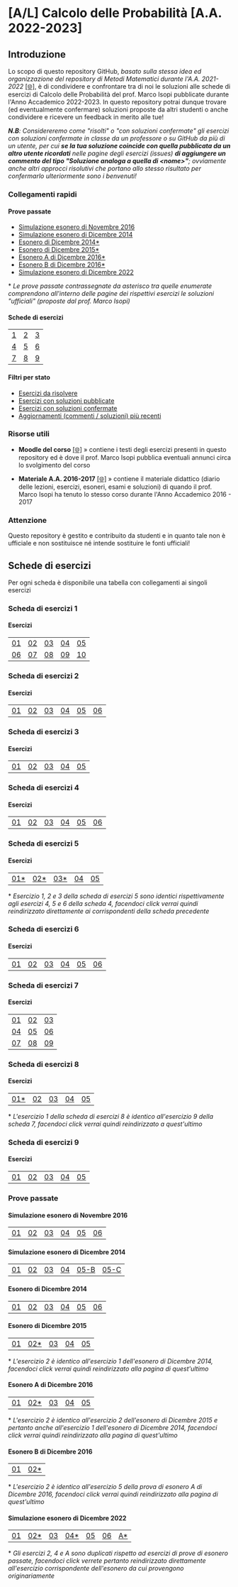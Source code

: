 # [A/L] Calcolo delle Probabilità [A.A. 2022-2023]

## Introduzione

Lo scopo di questo repository GitHub, _basato sulla stessa idea ed organizzazione del repository di Metodi Matematici durante l'A.A. 2021-2022_ [[🌐]](https://github.com/sapienzastudentsnetwork/mmi2122), è di condividere e confrontare tra di noi le soluzioni alle schede di esercizi di Calcolo delle Probabilità del prof. Marco Isopi pubblicate durante l'Anno Accademico 2022-2023. In questo repository potrai dunque trovare (ed eventualmente confermare) soluzioni proposte da altri studenti o anche condividere e ricevere un feedback in merito alle tue!

_**N.B**: Considereremo come "risolti" o "con soluzioni confermate" gli esercizi con soluzioni confermate in classe da un professore o su GitHub da più di un utente, per cui **se la tua soluzione coincide con quella pubblicata da un altro utente ricordati** nelle pagine degli esercizi (issues) **di aggiungere un commento del tipo "Soluzione analoga a quella di \<nome\>"**; ovviamente anche altri approcci risolutivi che portano allo stesso risultato per confermarlo ulteriormente sono i benvenuti!_

### Collegamenti rapidi

#### Prove passate
- [Simulazione esonero di Novembre 2016](#simulazione-esonero-di-novembre-2016)
- [Simulazione esonero di Dicembre 2014](#simulazione-esonero-di-dicembre-2014)
- [Esonero di Dicembre 2014*](#esonero-di-dicembre-2014)
- [Esonero di Dicembre 2015*](#esonero-di-dicembre-2015)
- [Esonero A di Dicembre 2016*](#esonero-a-di-dicembre-2016)
- [Esonero B di Dicembre 2016*](#esonero-b-di-dicembre-2016)
- [Simulazione esonero di Dicembre 2022](#simulazione-esonero-di-dicembre-2022)

\* _Le prove passate contrassegnate da asterisco tra quelle enumerate comprendono all'interno delle pagine dei rispettivi esercizi le soluzioni "ufficiali" (proposte dal prof. Marco Isopi)_

#### Schede di esercizi
|    |    |    |
|----|----|----|
| [1](#scheda-di-esercizi-1) | [2](#scheda-di-esercizi-2) | [3](#scheda-di-esercizi-3) |
| [4](#scheda-di-esercizi-4) | [5](#scheda-di-esercizi-5) | [6](#scheda-di-esercizi-6) |
| [7](#scheda-di-esercizi-7) | [8](#scheda-di-esercizi-8) | [9](#scheda-di-esercizi-9) |

#### Filtri per stato

- [Esercizi da risolvere](../../issues?q=is%3Aissue+sort%3Aupdated-desc+label%3A"da+risolvere"+)
- [Esercizi con soluzioni pubblicate](../../issues?q=is%3Aissue+sort%3Aupdated-desc+-label%3A"da+risolvere"+-label%3A"duplicato")
- [Esercizi con soluzioni confermate](../../issues?q=is%3Aissue+sort%3Aupdated-desc+label%3Arisolto)
- [Aggiornamenti (commenti / soluzioni) più recenti](../../issues?q=sort%3Aupdated-desc+)

### Risorse utili

- **Moodle del corso** [[🌐]](https://elearning.uniroma1.it/enrol/index.php?id=15457) » contiene i testi degli esercizi presenti in questo repository ed è dove il prof. Marco Isopi pubblica eventuali annunci circa lo svolgimento del corso

- **Materiale A.A. 2016-2017** [[🌐]](https://www1.mat.uniroma1.it/people/isopi/didattica/CPI/index.html) » contiene il materiale didattico (diario delle lezioni, esercizi, esoneri, esami e soluzioni) di quando il prof. Marco Isopi ha tenuto lo stesso corso durante l'Anno Accademico 2016 - 2017

### Attenzione

Questo repository è gestito e contribuito da studenti e in quanto tale non è ufficiale e non sostituisce né intende sostituire le fonti ufficiali!

## Schede di esercizi

Per ogni scheda è disponibile una tabella con collegamenti ai singoli esercizi

### Scheda di esercizi 1

#### Esercizi

|    |    |    |    |    |
|----|----|----|----|----|
| [01](../../issues/01)  | [02](../../issues/02)  | [03](../../issues/03)  | [04](../../issues/04)  | [05](../../issues/05) |
| [06](../../issues/06)  | [07](../../issues/07)  | [08](../../issues/08)  | [09](../../issues/09)  | [10](../../issues/10) |

### Scheda di esercizi 2

#### Esercizi

|    |    |    |    |    |     |
|----|----|----|----|----|-----|
| [01](../../issues/11)  | [02](../../issues/12)  | [03](../../issues/13)  | [04](../../issues/14)  | [05](../../issues/15)  | [06](../../issues/16)  |

### Scheda di esercizi 3

#### Esercizi

|    |    |    |    |    |
|----|----|----|----|----|
| [01](../../issues/18)  | [02](../../issues/19)  | [03](../../issues/20)  | [04](../../issues/21)  | [05](../../issues/22)  |

### Scheda di esercizi 4

#### Esercizi

|    |    |    |    |    |     |
|----|----|----|----|----|-----|
| [01](../../issues/23)  | [02](../../issues/24)  | [03](../../issues/25)  | [04](../../issues/26)  | [05](../../issues/27)  | [06](../../issues/28)  |

### Scheda di esercizi 5

#### Esercizi

|    |    |    |    |    |
|----|----|----|----|----|
| [01*](../../issues/26)  | [02*](../../issues/27)  | [03*](../../issues/28)  | [04](../../issues/32)  | [05](../../issues/33)  |

\* _Esercizio 1, 2 e 3 della scheda di esercizi 5 sono identici rispettivamente agli esercizi 4, 5 e 6 della scheda 4, facendoci click verrai quindi reindirizzato direttamente ai corrispondenti della scheda precedente_

### Scheda di esercizi 6

#### Esercizi

|    |    |    |    |    |     |
|----|----|----|----|----|-----|
| [01](../../issues/34)  | [02](../../issues/35)  | [03](../../issues/36)  | [04](../../issues/37)  | [05](../../issues/38)  | [06](../../issues/39)  |

### Scheda di esercizi 7

#### Esercizi

|    |    |    |
|----|----|----|
| [01](../../issues/46)  | [02](../../issues/47)  | [03](../../issues/48)  |
| [04](../../issues/49)  | [05](../../issues/50)  | [06](../../issues/51)  |
| [07](../../issues/52)  | [08](../../issues/53)  | [09](../../issues/54)  |

### Scheda di esercizi 8

#### Esercizi

|    |    |    |    |    |
|----|----|----|----|----|
| [01*](../../issues/54)  | [02](../../issues/56)  | [03](../../issues/57)  | [04](../../issues/64) | [05](../../issues/65) |

\* _L'esercizio 1 della scheda di esercizi 8 è identico all'esercizio 9 della scheda 7, facendoci click verrai quindi reindirizzato a quest'ultimo_

### Scheda di esercizi 9

#### Esercizi

|    |    |    |    |    |
|----|----|----|----|----|
| [01](../../issues/58)  | [02](../../issues/59)  | [03](../../issues/60)  | [04](../../issues/61)  | [05](../../issues/62)

### Prove passate

#### Simulazione esonero di Novembre 2016

|    |    |    |    |    |     |
|----|----|----|----|----|-----|
| [01](../../issues/40)  | [02](../../issues/41)  | [03](../../issues/42)  | [04](../../issues/43)  | [05](../../issues/44)  | [06](../../issues/45)  |

#### Simulazione esonero di Dicembre 2014

|    |    |    |    |    |     |
|----|----|----|----|----|-----|
| [01](../../issues/84)  | [02](../../issues/85)  | [03](../../issues/86)  | [04](../../issues/87)  | [05-B](../../issues/88)  | [05-C](../../issues/89)  |

#### Esonero di Dicembre 2014

|    |    |    |    |    |     |
|----|----|----|----|----|-----|
| [01](../../issues/78)  | [02](../../issues/79)  | [03](../../issues/80)  | [04](../../issues/81)  | [05](../../issues/82)  | [06](../../issues/83)  |

#### Esonero di Dicembre 2015

|    |    |    |    |    |
|----|----|----|----|----|
| [01](../../issues/90)  | [02*](../../issues/78)  | [03](../../issues/92)  | [04](../../issues/93)  | [05](../../issues/94)  |

\* _L'esercizio 2 è identico all'esercizio 1 dell'esonero di Dicembre 2014, facendoci click verrai quindi reindirizzato alla pagina di quest'ultimo_

#### Esonero A di Dicembre 2016

|    |    |    |    |    |
|----|----|----|----|----|
| [01](../../issues/74)  | [02*](../../issues/78)  | [03](../../issues/76)  | [04](../../issues/66)  | [05](../../issues/77)  |

\* _L'esercizio 2 è identico all'esercizio 2 dell'esonero di Dicembre 2015 e pertanto anche all'esercizio 1 dell'esonero di Dicembre 2014, facendoci click verrai quindi reindirizzato alla pagina di quest'ultimo_

#### Esonero B di Dicembre 2016

|    |    |
|----|----|
| [01](../../issues/95)  | [02*](../../issues/96)  |

\* _L'esercizio 2 è identico all'esercizio 5 della prova di esonero A di Dicembre 2016, facendoci click verrai quindi reindirizzato alla pagina di quest'ultimo_

#### Simulazione esonero di Dicembre 2022

|    |    |    |    |    |     |     |
|----|----|----|----|----|-----|-----|
| [01](../../issues/67)  | [02*](../../issues/78)  | [03](../../issues/69)  | [04*](../../issues/74)  | [05](../../issues/71)  | [06](../../issues/72) | [A*](../../issues/77) |

\* _Gli esercizi 2, 4 e A sono duplicati rispetto ad esercizi di prove di esonero passate, facendoci click verrete pertanto reindirizzato direttamente all'esercizio corrispondente dell'esonero da cui provengono originariamente_
